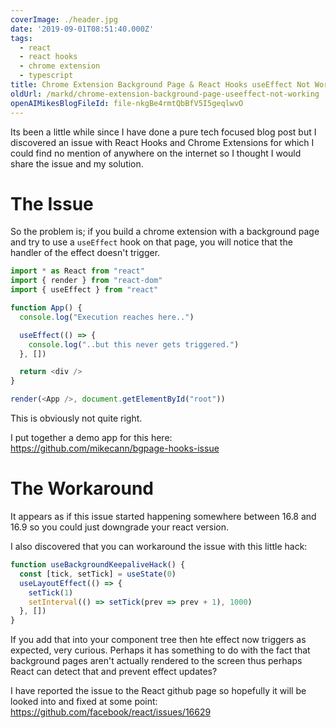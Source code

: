 ```yaml
---
coverImage: ./header.jpg
date: '2019-09-01T08:51:40.000Z'
tags:
  - react
  - react hooks
  - chrome extension
  - typescript
title: Chrome Extension Background Page & React Hooks useEffect Not Working
oldUrl: /markd/chrome-extension-background-page-useeffect-not-working
openAIMikesBlogFileId: file-nkgBe4rmtQbBfV5I5geqlwvO
---
```


Its been a little while since I have done a pure tech focused blog post but I discovered an issue with React Hooks and Chrome Extensions for which I could find no mention of anywhere on the internet so I thought I would share the issue and my solution.

<!-- more -->

# The Issue

So the problem is; if you build a chrome extension with a background page and try to use a `useEffect` hook on that page, you will notice that the handler of the effect doesn't trigger.

```typescript
import * as React from "react"
import { render } from "react-dom"
import { useEffect } from "react"

function App() {
  console.log("Execution reaches here..")

  useEffect(() => {
    console.log("..but this never gets triggered.")
  }, [])

  return <div />
}

render(<App />, document.getElementById("root"))
```

This is obviously not quite right.

I put together a demo app for this here: https://github.com/mikecann/bgpage-hooks-issue

# The Workaround

It appears as if this issue started happening somewhere between 16.8 and 16.9 so you could just downgrade your react version.

I also discovered that you can workaround the issue with this little hack:

```typescript
function useBackgroundKeepaliveHack() {
  const [tick, setTick] = useState(0)
  useLayoutEffect(() => {
    setTick(1)
    setInterval(() => setTick(prev => prev + 1), 1000)
  }, [])
}
```

If you add that into your component tree then hte effect now triggers as expected, very curious. Perhaps it has something to do with the fact that background pages aren't actually rendered to the screen thus perhaps React can detect that and prevent effect updates?

I have reported the issue to the React github page so hopefully it will be looked into and fixed at some point: https://github.com/facebook/react/issues/16629
